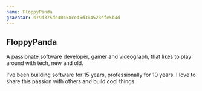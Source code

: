 ```yaml
---
name: FloppyPanda
gravatar: b79d375de40c58ce45d304523efe5b4d
---
```


## FloppyPanda

A passionate software developer, gamer and videograph, that likes to play around with tech, new and old.

I've been building software for 15 years, professionally for 10 years. I love to share this passion with others and build cool things.
